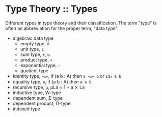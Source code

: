 # Type Theory :: Types

Different types in type theory and their classification. The term "type" is often an abbreviation for the proper term, "data type".

- algebraic data type
  - empty type,       `𝟘`
  - unit type,        `𝟙`
  - sum type,         `+`, `⊎`
  - product type,     `⨯`
  - exponential type, `→`
  - quotient type
- identity type,      `=ᴀ=`, if (a b : A) then `a =ᴀ= b` or `Idᴀ a b`
- equality type,      `≡`,   if (a b : A) then `a ≡ b`
- recursive type,     `μ`,   μLa = 1 + a ⨯ La
- inductive type,    W-type
- dependent sum,     Σ-type
- dependent product, Π-type
- indexed type
